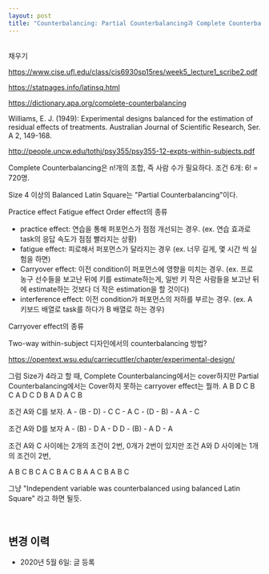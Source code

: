 ```yaml
---
layout: post
title: "Counterbalancing: Partial Counterbalancing과 Complete Counterbalancing"
---
```

<br>
채우기

https://www.cise.ufl.edu/class/cis6930sp15res/week5_lecture1_scribe2.pdf

https://statpages.info/latinsq.html

https://dictionary.apa.org/complete-counterbalancing

Williams, E. J. (1949): Experimental designs balanced for the estimation of residual effects of treatments. Australian Journal of Scientific Research, Ser. A 2, 149-168.

http://people.uncw.edu/tothj/psy355/psy355-12-expts-within-subjects.pdf

Complete Counterbalancing은 n!개의 조합, 즉 사람 수가 필요하다. 조건 6개: 6! = 720명.

Size 4 이상의 Balanced Latin Square는 "Partial Counterbalancing"이다. 


Practice effect
Fatigue effect
Order effect의 종류
- practice effect: 연습을 통해 퍼포먼스가 점점 개선되는 경우. (ex. 연습 효과로 task의 응답 속도가 점점 빨라지는 상황)
- fatigue effect: 피로해서 퍼포먼스가 달라지는 경우 (ex. 너무 길게, 몇 시간 씩 실험을 하면)
- Carryover effect: 이전 condition이 퍼포먼스에 영향을 미치는 경우. (ex. 프로 농구 선수들을 보고난 뒤에 키를 estimate하는게, 일반 키 작은 사람들을 보고난 뒤에 estimate하는 것보다 더 작은 estimation을 할 것이다)
- interference effect: 이전 condition가 퍼포먼스의 저하를 부르는 경우. (ex. A 키보드 배열로 task를 하다가 B 배열로 하는 경우)



Carryover effect의 종류


Two-way within-subject 디자인에서의 counterbalancing 방법?


https://opentext.wsu.edu/carriecuttler/chapter/experimental-design/

그럼 Size가 4라고 할 때, Complete Counterbalancing에서는 cover하지만 Partial Counterbalancing에서는 Cover하지 못하는 carryover effect는 뭘까.
A B D C 
B C A D 
C D B A 
D A C B 


조건 A와 C를 보자.
A - (B - D) - C
C - A
C - (D - B) - A
A - C

조건 A와 D를 보자
A - (B) - D
A - D
D - (B) - A
D - A

조건 A와 C 사이에는 2개의 조건이 2번, 0개가 2번이 있지만 조건 A와 D 사이에는 1개의 조건이 2번, 



A B C
B C A
C B A
C B A
A C B
A B C

그냥 "Independent variable was counterbalanced using balanced Latin Square" 라고 하면 될듯.


<br>

## 변경 이력
* 2020년 5월 6일: 글 등록

